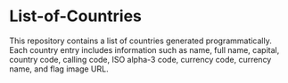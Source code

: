 # List-of-Countries
This repository contains a list of countries generated programmatically. Each country entry includes information such as name, full name, capital, country code, calling code, ISO alpha-3 code, currency code, currency name, and flag image URL.
